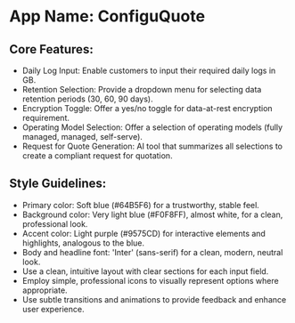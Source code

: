 # **App Name**: ConfiguQuote

## Core Features:

- Daily Log Input: Enable customers to input their required daily logs in GB.
- Retention Selection: Provide a dropdown menu for selecting data retention periods (30, 60, 90 days).
- Encryption Toggle: Offer a yes/no toggle for data-at-rest encryption requirement.
- Operating Model Selection: Offer a selection of operating models (fully managed, managed, self-serve).
- Request for Quote Generation: AI tool that summarizes all selections to create a compliant request for quotation.

## Style Guidelines:

- Primary color: Soft blue (#64B5F6) for a trustworthy, stable feel.
- Background color: Very light blue (#F0F8FF), almost white, for a clean, professional look.
- Accent color: Light purple (#9575CD) for interactive elements and highlights, analogous to the blue.
- Body and headline font: 'Inter' (sans-serif) for a clean, modern, neutral look.
- Use a clean, intuitive layout with clear sections for each input field.
- Employ simple, professional icons to visually represent options where appropriate.
- Use subtle transitions and animations to provide feedback and enhance user experience.
